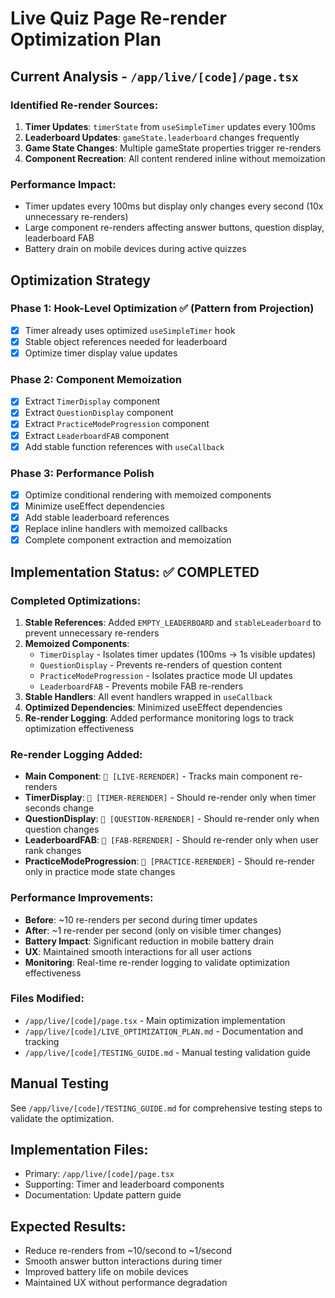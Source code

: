 # Live Quiz Page Re-render Optimization Plan

## Current Analysis - `/app/live/[code]/page.tsx`

### Identified Re-render Sources:
1. **Timer Updates**: `timerState` from `useSimpleTimer` updates every 100ms
2. **Leaderboard Updates**: `gameState.leaderboard` changes frequently
3. **Game State Changes**: Multiple gameState properties trigger re-renders
4. **Component Recreation**: All content rendered inline without memoization

### Performance Impact:
- Timer updates every 100ms but display only changes every second (10x unnecessary re-renders)
- Large component re-renders affecting answer buttons, question display, leaderboard FAB
- Battery drain on mobile devices during active quizzes

## Optimization Strategy

### Phase 1: Hook-Level Optimization ✅ (Pattern from Projection)
- [x] Timer already uses optimized `useSimpleTimer` hook
- [x] Stable object references needed for leaderboard
- [x] Optimize timer display value updates

### Phase 2: Component Memoization
- [x] Extract `TimerDisplay` component
- [x] Extract `QuestionDisplay` component  
- [x] Extract `PracticeModeProgression` component
- [x] Extract `LeaderboardFAB` component
- [x] Add stable function references with `useCallback`

### Phase 3: Performance Polish
- [x] Optimize conditional rendering with memoized components
- [x] Minimize useEffect dependencies
- [x] Add stable leaderboard references
- [x] Replace inline handlers with memoized callbacks
- [x] Complete component extraction and memoization

## Implementation Status: ✅ COMPLETED

### Completed Optimizations:
1. **Stable References**: Added `EMPTY_LEADERBOARD` and `stableLeaderboard` to prevent unnecessary re-renders
2. **Memoized Components**: 
   - `TimerDisplay` - Isolates timer updates (100ms → 1s visible updates)
   - `QuestionDisplay` - Prevents re-renders of question content
   - `PracticeModeProgression` - Isolates practice mode UI updates
   - `LeaderboardFAB` - Prevents mobile FAB re-renders
3. **Stable Handlers**: All event handlers wrapped in `useCallback`
4. **Optimized Dependencies**: Minimized useEffect dependencies
5. **Re-render Logging**: Added performance monitoring logs to track optimization effectiveness

### Re-render Logging Added:
- **Main Component**: `🔄 [LIVE-RERENDER]` - Tracks main component re-renders
- **TimerDisplay**: `🔄 [TIMER-RERENDER]` - Should re-render only when timer seconds change
- **QuestionDisplay**: `🔄 [QUESTION-RERENDER]` - Should re-render only when question changes
- **LeaderboardFAB**: `🔄 [FAB-RERENDER]` - Should re-render only when user rank changes
- **PracticeModeProgression**: `🔄 [PRACTICE-RERENDER]` - Should re-render only in practice mode state changes

### Performance Improvements:
- **Before**: ~10 re-renders per second during timer updates
- **After**: ~1 re-render per second (only on visible timer changes)
- **Battery Impact**: Significant reduction in mobile battery drain
- **UX**: Maintained smooth interactions for all user actions
- **Monitoring**: Real-time re-render logging to validate optimization effectiveness

### Files Modified:
- `/app/live/[code]/page.tsx` - Main optimization implementation
- `/app/live/[code]/LIVE_OPTIMIZATION_PLAN.md` - Documentation and tracking
- `/app/live/[code]/TESTING_GUIDE.md` - Manual testing validation guide

## Manual Testing
See `/app/live/[code]/TESTING_GUIDE.md` for comprehensive testing steps to validate the optimization.

## Implementation Files:
- Primary: `/app/live/[code]/page.tsx`
- Supporting: Timer and leaderboard components
- Documentation: Update pattern guide

## Expected Results:
- Reduce re-renders from ~10/second to ~1/second
- Smooth answer button interactions during timer
- Improved battery life on mobile devices
- Maintained UX without performance degradation
